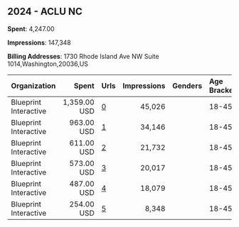 ## 2024 - ACLU NC 
**Spent**: 4,247.00

**Impressions**: 147,348

**Billing Addresses**: 1730 Rhode Island Ave NW Suite 1014,Washington,20036,US

|Organization|Spent|Urls|Impressions|Genders|Age Brackets|Country Codes|
|:---|---:|:---|---:|:---|:---|:---|
|Blueprint Interactive|1,359.00 USD|[0](https://www.snap.com/political-ads/asset/80ae0fc0ed6f23255d9f54b28a0045fcad630cea737862c5738b3c96b9687229?mediaType=mp4)|45,026||18-45|united states|
|Blueprint Interactive|963.00 USD|[1](https://www.snap.com/political-ads/asset/1435547d4eb189937498370436c5ee70c3e8a5229e115119eedb34bd49e77287?mediaType=mp4)|34,146||18-45|united states|
|Blueprint Interactive|611.00 USD|[2](https://www.snap.com/political-ads/asset/694b9a38538a98f2736353cf8b01506fb2894a5c057e8b6a15a541ab344c51f0?mediaType=mp4)|21,732||18-45|united states|
|Blueprint Interactive|573.00 USD|[3](https://www.snap.com/political-ads/asset/7994df370818be8aff8a5d6acbe72802a2670d4425f24d5856a4d0f87e1e7964?mediaType=mp4)|20,017||18-45|united states|
|Blueprint Interactive|487.00 USD|[4](https://www.snap.com/political-ads/asset/880b5a10103c92b27fbaaa09ffa5383a0b750ddf3e28a7df4ac1cb3f54d01dc3?mediaType=mp4)|18,079||18-45|united states|
|Blueprint Interactive|254.00 USD|[5](https://www.snap.com/political-ads/asset/0db6220541113dd2f71054d8b9197906acabe83bcd0fb4c6a2b28b16565e9f61?mediaType=mp4)|8,348||18-45|united states|
